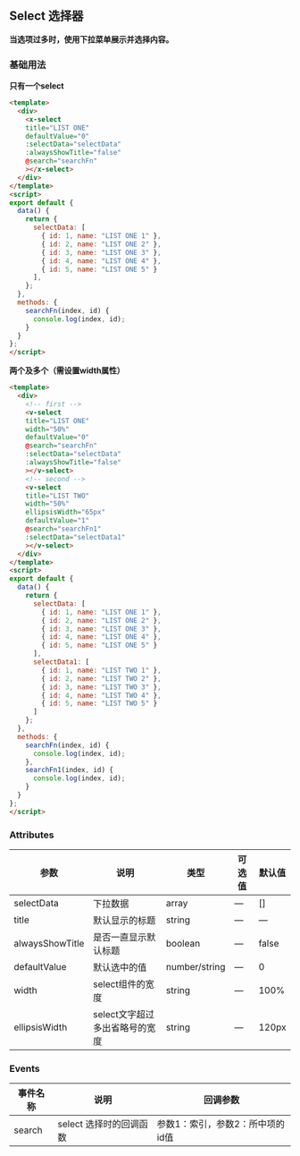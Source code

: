 ## Select 选择器

**当选项过多时，使用下拉菜单展示并选择内容。**

### 基础用法

**只有一个select**

```html
<template>
  <div>
    <x-select
    title="LIST ONE"
    defaultValue="0"
    :selectData="selectData"
    :alwaysShowTitle="false"
    @search="searchFn"
    ></x-select>
  </div>
</template>
<script>
export default {
  data() {
    return {
      selectData: [
        { id: 1, name: "LIST ONE 1" },
        { id: 2, name: "LIST ONE 2" },
        { id: 3, name: "LIST ONE 3" },
        { id: 4, name: "LIST ONE 4" },
        { id: 5, name: "LIST ONE 5" }
      ],
    };
  },
  methods: {
    searchFn(index, id) {
      console.log(index, id);
    }
  }
};
</script>
```

**两个及多个（需设置width属性）**

```html
<template>
  <div>
    <!-- first -->
    <v-select
    title="LIST ONE"
    width="50%"
    defaultValue="0"
    @search="searchFn"
    :selectData="selectData"
    :alwaysShowTitle="false"
    ></v-select>
    <!-- second -->
    <v-select
    title="LIST TWO"
    width="50%"
    ellipsisWidth="65px"
    defaultValue="1"
    @search="searchFn1"
    :selectData="selectData1"
    ></v-select>
  </div>
</template>
<script>
export default {
  data() {
    return {
      selectData: [
        { id: 1, name: "LIST ONE 1" },
        { id: 2, name: "LIST ONE 2" },
        { id: 3, name: "LIST ONE 3" },
        { id: 4, name: "LIST ONE 4" },
        { id: 5, name: "LIST ONE 5" }
      ],
      selectData1: [
        { id: 1, name: "LIST TWO 1" },
        { id: 2, name: "LIST TWO 2" },
        { id: 3, name: "LIST TWO 3" },
        { id: 4, name: "LIST TWO 4" },
        { id: 5, name: "LIST TWO 5" }
      ]
    };
  },
  methods: {
    searchFn(index, id) {
      console.log(index, id);
    },
    searchFn1(index, id) {
      console.log(index, id);
    }
  }
};
</script>
```

### Attributes

| 参数      | 说明    | 类型      | 可选值       | 默认值   |
|---------- |-------- |---------- |-------------  |-------- |
| selectData  | 下拉数据    | array   | — | [] |
| title  | 默认显示的标题    | string   | — | —   |
| alwaysShowTitle  | 是否一直显示默认标题    | boolean   | — | false |
| defaultValue  | 默认选中的值    | number/string   | — | 0 |
| width  | select组件的宽度    | string   | — | 100% |
| ellipsisWidth  | select文字超过多出省略号的宽度    | string   | — | 120px |

### Events
| 事件名称      | 说明    | 回调参数      |
|---------- |-------- |---------- |
| search  | select 选择时的回调函数    | 参数1：索引，参数2：所中项的id值 |
